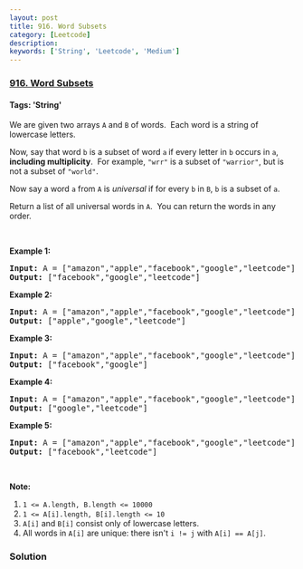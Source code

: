 ```yaml
---
layout: post
title: 916. Word Subsets
category: [Leetcode]
description: 
keywords: ['String', 'Leetcode', 'Medium']
---
```

### [916. Word Subsets](https://leetcode.com/problems/word-subsets)

#### Tags: 'String'

<div class="content__u3I1 question-content__JfgR"><div><p>We are given two arrays <code>A</code> and <code>B</code> of words.  Each word is a string of lowercase letters.</p>
<p>Now, say that word <code>b</code> is a subset of word <code>a</code><strong> </strong>if every letter in <code>b</code> occurs in <code>a</code>, <strong>including multiplicity</strong>.  For example, <code>"wrr"</code> is a subset of <code>"warrior"</code>, but is not a subset of <code>"world"</code>.</p>
<p>Now say a word <code>a</code> from <code>A</code> is <em>universal</em> if for every <code>b</code> in <code>B</code>, <code>b</code> is a subset of <code>a</code>. </p>
<p>Return a list of all universal words in <code>A</code>.  You can return the words in any order.</p>
<p> </p>
<ol>
</ol>
<div>
<p><strong>Example 1:</strong></p>
<pre><strong>Input: </strong>A = <span id="example-input-1-1">["amazon","apple","facebook","google","leetcode"]</span>, B = <span id="example-input-1-2">["e","o"]</span>
<strong>Output: </strong><span id="example-output-1">["facebook","google","leetcode"]</span>
</pre>
<div>
<p><strong>Example 2:</strong></p>
<pre><strong>Input: </strong>A = <span id="example-input-2-1">["amazon","apple","facebook","google","leetcode"]</span>, B = <span id="example-input-2-2">["l","e"]</span>
<strong>Output: </strong><span id="example-output-2">["apple","google","leetcode"]</span>
</pre>
<div>
<p><strong>Example 3:</strong></p>
<pre><strong>Input: </strong>A = <span id="example-input-3-1">["amazon","apple","facebook","google","leetcode"]</span>, B = <span id="example-input-3-2">["e","oo"]</span>
<strong>Output: </strong><span id="example-output-3">["facebook","google"]</span>
</pre>
<div>
<p><strong>Example 4:</strong></p>
<pre><strong>Input: </strong>A = <span id="example-input-4-1">["amazon","apple","facebook","google","leetcode"]</span>, B = <span id="example-input-4-2">["lo","eo"]</span>
<strong>Output: </strong><span id="example-output-4">["google","leetcode"]</span>
</pre>
<div>
<p><strong>Example 5:</strong></p>
<pre><strong>Input: </strong>A = <span id="example-input-5-1">["amazon","apple","facebook","google","leetcode"]</span>, B = <span id="example-input-5-2">["ec","oc","ceo"]</span>
<strong>Output: </strong><span id="example-output-5">["facebook","leetcode"]</span>
</pre>
<p> </p>
<p><strong>Note:</strong></p>
<ol>
<li><code>1 &lt;= A.length, B.length &lt;= 10000</code></li>
<li><code>1 &lt;= A[i].length, B[i].length &lt;= 10</code></li>
<li><code>A[i]</code> and <code>B[i]</code> consist only of lowercase letters.</li>
<li>All words in <code>A[i]</code> are unique: there isn't <code>i != j</code> with <code>A[i] == A[j]</code>.</li>
</ol>
</div>
</div>
</div>
</div>
</div>
</div></div>

### Solution
